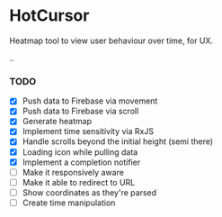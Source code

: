 # HotCursor

Heatmap tool to view user behaviour over time, for UX.

..

### TODO

- [x] Push data to Firebase via movement
- [x] Push data to Firebase via scroll
- [x] Generate heatmap
- [x] Implement time sensitivity via RxJS
- [x] Handle scrolls beyond the initial height (semi there)
- [x] Loading icon while pulling data
- [x] Implement a completion notifier
- [ ] Make it responsively aware
- [ ] Make it able to redirect to URL
- [ ] Show coordinates as they're parsed
- [ ] Create time manipulation